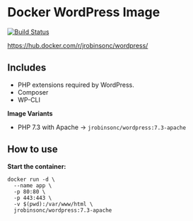 # Docker WordPress Image

[![Build Status](https://travis-ci.org/jrobinsonc/docker-wordpress-image.svg?branch=master)](https://travis-ci.org/jrobinsonc/docker-wordpress-image)

<https://hub.docker.com/r/jrobinsonc/wordpress/>

## Includes

* PHP extensions required by WordPress.
* Composer
* WP-CLI

**Image Variants**

* PHP 7.3 with Apache → `jrobinsonc/wordpress:7.3-apache`

## How to use

**Start the container:**

```shell
docker run -d \
  --name app \
  -p 80:80 \
  -p 443:443 \
  -v $(pwd):/var/www/html \
  jrobinsonc/wordpress:7.3-apache
```
